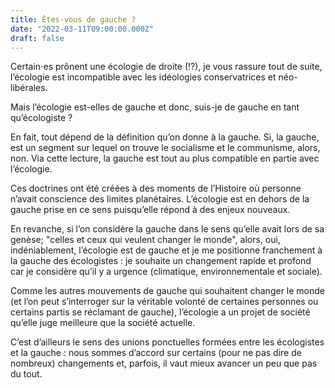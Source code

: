 ```yaml
---
title: Êtes-vous de gauche ?
date: "2022-03-11T09:00:00.000Z"
draft: false
---
```


Certain⋅es prônent une écologie de droite (!?), je vous rassure tout de suite, l’écologie est incompatible avec les idéologies conservatrices et néo-libérales.

Mais l’écologie est-elles de gauche et donc, suis-je de gauche en tant qu’écologiste ?

En fait, tout dépend de la définition qu’on donne à la gauche. Si, la gauche, est un segment sur lequel on trouve le socialisme et le communisme, alors, non. Via cette lecture, la gauche est tout au plus compatible en partie avec l’écologie.

Ces doctrines ont été créées à des moments de l’Histoire où personne n’avait conscience des limites planétaires. L’écologie est en dehors de la gauche prise en ce sens puisqu’elle répond à des enjeux nouveaux.

En revanche, si l’on considère la gauche dans le sens qu’elle avait lors de sa genèse; "celles et ceux qui veulent changer le monde", alors, oui, indéniablement, l’écologie est de gauche et je me positionne franchement à la gauche des écologistes : je souhaite un changement rapide et profond car je considère qu’il y a urgence (climatique, environnementale et sociale).

Comme les autres mouvements de gauche qui souhaitent changer le monde (et l’on peut s’interroger sur la véritable volonté de certaines personnes ou certains partis se réclamant de gauche), l’écologie a un projet de société qu’elle juge meilleure que la société actuelle.

C’est d’ailleurs le sens des unions ponctuelles formées entre les écologistes et la gauche : nous sommes d’accord sur certains (pour ne pas dire de nombreux) changements et, parfois, il vaut mieux avancer un peu que pas du tout.
